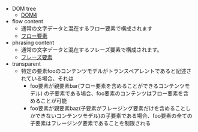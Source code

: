 - DOM tree
    - [DOM4](https://dom.spec.whatwg.org/)
- flow content
    - 通常の文字データと混在するフロー要素で構成されます
    - [フロー要素](http://w3c.github.io/html-reference/common-models.html#common.elem.flow)
- phrasing content
    - 通常の文字データと混在するフレーズ要素で構成されます。
    - [フレーズ要素](http://w3c.github.io/html-reference/common-models.html#common.elem.phrasing)
- transparent
    - 特定の要素fooのコンテンツモデルがトランスペアレントであると記述されている場合、それは
        - foo要素が親要素bar(フロー要素を含めることができるコンテンツモデル) の子要素である場合、foo要素のコンテンツはフロー要素を含めることが可能
        - foo要素が親要素baz(子要素がフレージング要素だけを含めることしかできないコンテンツモデル)の子要素である場合、foo要素の全ての子要素はフレージング要素であることを制限される
